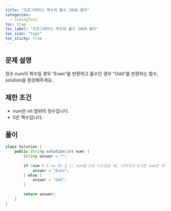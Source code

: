 ```yaml
---
title: "프로그래머스 짝수와 홀수 JAVA 풀이"
categories:
  - CodingTest
toc: true
toc_label: "프로그래머스 짝수와 홀수 JAVA 풀이"
toc_icon: "tags"
toc_sticky: true
---
```

## 문제 설명
정수 num이 짝수일 경우 "Even"을 반환하고 홀수인 경우 "Odd"를 반환하는 함수, solution을 완성해주세요.

## 제한 조건
- num은 int 범위의 정수입니다.
- 0은 짝수입니다.

## 풀이
```java
class Solution {
    public String solution(int num) {
        String answer = "";
        
        if (num % 2 == 0) { // num을 2로 나누었을 때, 나머지가 0이면 num은 짝수입니다.
            answer = "Even";
        } else {
            answer = "Odd";
        }
        
        return answer;
    }
}
```
